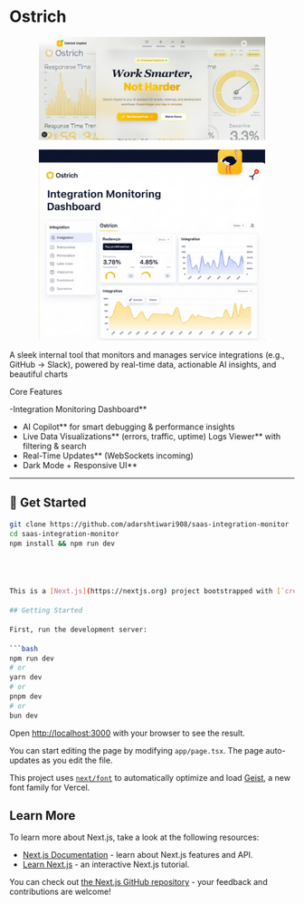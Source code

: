 <h1>Ostrich</h1>

<p align="center">
  <img src="/public/ostrich (2).png" alt="Ostrich in action view" width="400"/><br>
</p>

<p align="center">
  <img src="/public/ostrich.png" alt="Ostrich overview" width="400"/><br>
</p>



A sleek internal tool that monitors and manages service integrations (e.g., GitHub → Slack), powered by real-time data, actionable AI insights, and beautiful charts 

 Core Features

-Integration Monitoring Dashboard**
- AI Copilot** for smart debugging & performance insights
- Live Data Visualizations** (errors, traffic, uptime)
  Logs Viewer** with filtering & search
- Real-Time Updates** (WebSockets incoming)
- Dark Mode + Responsive UI**

---

## 📂 Get Started

```bash
git clone https://github.com/adarshtiwari908/saas-integration-monitor
cd saas-integration-monitor
npm install && npm run dev




This is a [Next.js](https://nextjs.org) project bootstrapped with [`create-next-app`](https://nextjs.org/docs/app/api-reference/cli/create-next-app).

## Getting Started

First, run the development server:

```bash
npm run dev
# or
yarn dev
# or
pnpm dev
# or
bun dev
```

Open [http://localhost:3000](http://localhost:3000) with your browser to see the result.

You can start editing the page by modifying `app/page.tsx`. The page auto-updates as you edit the file.

This project uses [`next/font`](https://nextjs.org/docs/app/building-your-application/optimizing/fonts) to automatically optimize and load [Geist](https://vercel.com/font), a new font family for Vercel.

## Learn More

To learn more about Next.js, take a look at the following resources:

- [Next.js Documentation](https://nextjs.org/docs) - learn about Next.js features and API.
- [Learn Next.js](https://nextjs.org/learn) - an interactive Next.js tutorial.

You can check out [the Next.js GitHub repository](https://github.com/vercel/next.js) - your feedback and contributions are welcome!

